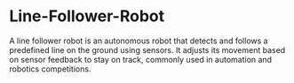 # Line-Follower-Robot
A line follower robot is an autonomous robot that detects and follows a predefined line on the ground using sensors. It adjusts its movement based on sensor feedback to stay on track, commonly used in automation and robotics competitions.
